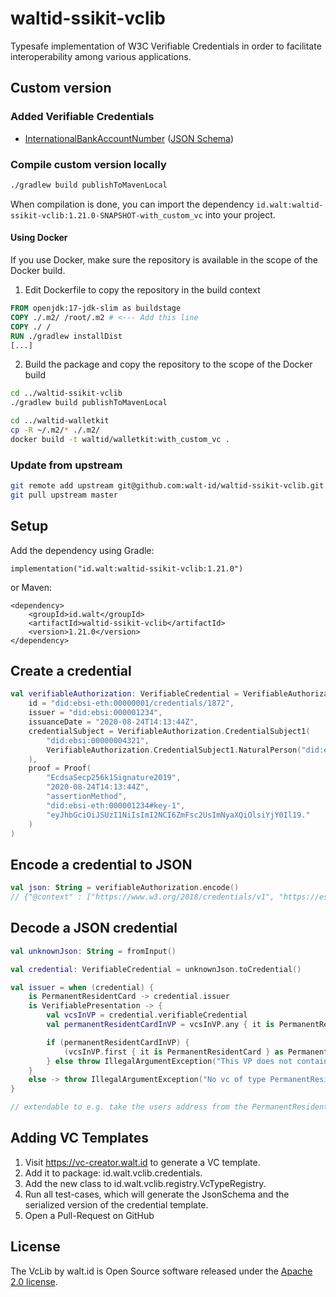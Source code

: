 # waltid-ssikit-vclib

Typesafe implementation of W3C Verifiable Credentials in order to facilitate interoperability among various applications.

## Custom version

### Added Verifiable Credentials

- [InternationalBankAccountNumber](./src/main/kotlin/id/walt/vclib/credentials/InternationalBankAccountNumber.kt) ([JSON Schema](./src/test/resources/schemas/InternationalBankAccountNumber.json))

### Compile custom version locally

```sh
./gradlew build publishToMavenLocal
```

When compilation is done, you can import the dependency `id.walt:waltid-ssikit-vclib:1.21.0-SNAPSHOT-with_custom_vc` into your project.

#### Using Docker

If you use Docker, make sure the repository is available in the scope of the Docker build.

1. Edit Dockerfile to copy the repository in the build context

```Dockerfile
FROM openjdk:17-jdk-slim as buildstage
COPY ./.m2/ /root/.m2 # <--- Add this line
COPY ./ /
RUN ./gradlew installDist
[...]
```

2. Build the package and copy the repository to the scope of the Docker build

```sh
cd ../waltid-ssikit-vclib
./gradlew build publishToMavenLocal

cd ../waltid-walletkit
cp -R ~/.m2/* ./.m2/
docker build -t waltid/walletkit:with_custom_vc .
```

### Update from upstream

```sh
git remote add upstream git@github.com:walt-id/waltid-ssikit-vclib.git
git pull upstream master
```

## Setup

Add the dependency using Gradle:

    implementation("id.walt:waltid-ssikit-vclib:1.21.0")

or Maven:

    <dependency>
        <groupId>id.walt</groupId>
        <artifactId>waltid-ssikit-vclib</artifactId>
        <version>1.21.0</version>
    </dependency>

## Create a credential

```kotlin
val verifiableAuthorization: VerifiableCredential = VerifiableAuthorization(
    id = "did:ebsi-eth:00000001/credentials/1872",
    issuer = "did:ebsi:000001234",
    issuanceDate = "2020-08-24T14:13:44Z",
    credentialSubject = VerifiableAuthorization.CredentialSubject1(
        "did:ebsi:00000004321",
        VerifiableAuthorization.CredentialSubject1.NaturalPerson("did:example:00001111")
    ),
    proof = Proof(
        "EcdsaSecp256k1Signature2019",
        "2020-08-24T14:13:44Z",
        "assertionMethod",
        "did:ebsi-eth:000001234#key-1",
        "eyJhbGciOiJSUzI1NiIsImI2NCI6ZmFsc2UsImNyaXQiOlsiYjY0Il19."
    )
)
```

## Encode a credential to JSON

```kotlin
val json: String = verifiableAuthorization.encode()
// {"@context" : ["https://www.w3.org/2018/credentials/v1", "https://ess ...
```

## Decode a JSON credential

```kotlin
val unknownJson: String = fromInput()

val credential: VerifiableCredential = unknownJson.toCredential()

val issuer = when (credential) {
    is PermanentResidentCard -> credential.issuer
    is VerifiablePresentation -> {
        val vcsInVP = credential.verifiableCredential
        val permanentResidentCardInVP = vcsInVP.any { it is PermanentResidentCard }

        if (permanentResidentCardInVP) {
            (vcsInVP.first { it is PermanentResidentCard } as PermanentResidentCard).issuer
        } else throw IllegalArgumentException("This VP does not contain a PermanentResidentCard")
    }
    else -> throw IllegalArgumentException("No vc of type PermanentResidentCard was found!")
}

// extendable to e.g. take the users address from the PermanentResidentCard, or an Europass (if supplied), or a VerifiableUtilityBill etc...
```

## Adding VC Templates

1. Visit https://vc-creator.walt.id to generate a VC template.
2. Add it to package: id.walt.vclib.credentials.
3. Add the new class to id.walt.vclib.registry.VcTypeRegistry.
4. Run all test-cases, which will generate the JsonSchema and the serialized version of the credential template.
5. Open a Pull-Request on GitHub

## License

The VcLib by walt.id is Open Source software released under the [Apache 2.0 license](https://www.apache.org/licenses/LICENSE-2.0.html).
